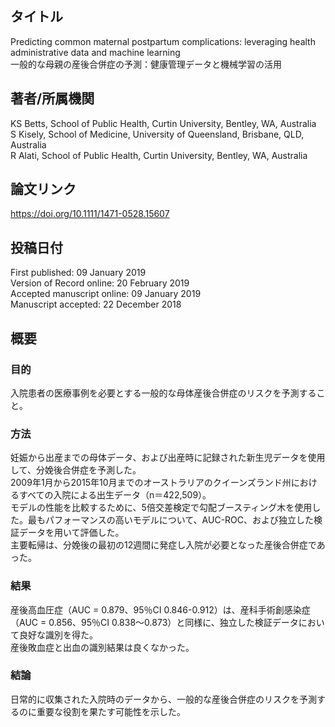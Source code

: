 ## タイトル
Predicting common maternal postpartum complications: leveraging health administrative data and machine learning  
一般的な母親の産後合併症の予測：健康管理データと機械学習の活用

## 著者/所属機関
KS Betts, School of Public Health, Curtin University, Bentley, WA, Australia  
S Kisely, School of Medicine, University of Queensland, Brisbane, QLD, Australia  
R Alati, School of Public Health, Curtin University, Bentley, WA, Australia

## 論文リンク
https://doi.org/10.1111/1471-0528.15607

## 投稿日付
First published: 09 January 2019  
Version of Record online: 20 February 2019  
Accepted manuscript online: 09 January 2019  
Manuscript accepted: 22 December 2018

## 概要
### 目的
入院患者の医療事例を必要とする一般的な母体産後合併症のリスクを予測すること。

### 方法
妊娠から出産までの母体データ、および出産時に記録された新生児データを使用して、分娩後合併症を予測した。  
2009年1月から2015年10月までのオーストラリアのクイーンズランド州におけるすべての入院による出生データ（n＝422,509）。  
モデルの性能を比較するために、5倍交差検定で勾配ブースティング木を使用した。最もパフォーマンスの高いモデルについて、AUC-ROC、および独立した検証データを用いて評価した。  
主要転帰は、分娩後の最初の12週間に発症し入院が必要となった産後合併症であった。

### 結果
産後高血圧症（AUC = 0.879、95％CI 0.846-0.912）は、産科手術創感染症（AUC = 0.856、95％CI 0.838〜0.873）と同様に、独立した検証データにおいて良好な識別を得た。  
産後敗血症と出血の識別結果は良くなかった。

### 結論
日常的に収集された入院時のデータから、一般的な産後合併症のリスクを予測するのに重要な役割を果たす可能性を示した。
